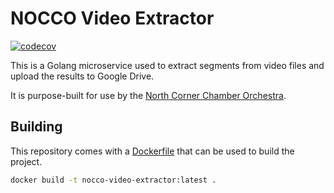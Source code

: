 # NOCCO Video Extractor

[![codecov](https://codecov.io/gh/ssmall/nocco-video-extractor/branch/main/graph/badge.svg?token=19JLB7JO0I)](undefined)

This is a Golang microservice used to extract segments from video files
and upload the results to Google Drive.

It is purpose-built for use by the [North Corner Chamber Orchestra][].

## Building

This repository comes with a [Dockerfile][] that can be used to build
the project.

```bash
docker build -t nocco-video-extractor:latest .
```

[North Corner Chamber Orchestra]: https://nocco.org
[Dockerfile]: Dockerfile
